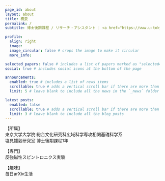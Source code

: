 ```yaml
---
page_id: about
layout: about
title: 概要
permalink: /
subtitle: 博士後期課程 / リサーチ・アシスタント | <a href="https://www.u-tokyo.ac.jp/ja/index.html">東京大学</a>

profile:
  align: right
  image: 
  image_circular: false # crops the image to make it circular
  more_info: 

selected_papers: false # includes a list of papers marked as "selected={true}"
social: true # includes social icons at the bottom of the page

announcements:
  enabled: true # includes a list of news items
  scrollable: true # adds a vertical scroll bar if there are more than 3 news items
  limit: 5 # leave blank to include all the news in the `_news` folder

latest_posts:
  enabled: false
  scrollable: true # adds a vertical scroll bar if there are more than 3 new posts items
  limit: 3 # leave blank to include all the blog posts
---
```


【所属】  
東京大学大学院 総合文化研究科広域科学専攻相関基礎科学系  
塩見雄毅研究室 博士後期課程1年

【専門】  
反強磁性スピントロニクス実験

【趣味】  
毎日arXiv生活
